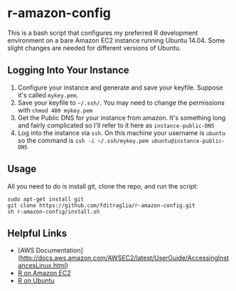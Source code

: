 r-amazon-config
===============

This is a bash script that configures my preferred R development environment on a bare Amazon EC2 instance running Ubuntu 14.04.
Some slight changes are needed for different versions of Ubuntu.

Logging Into Your Instance
---------------------------
1. Configure your instance and generate and save your keyfile. 
Suppose it's called ``mykey.pem``.
2. Save your keyfile to ``~/.ssh/``. You may need to change the permissions with ``chmod 400 mykey.pem``
3. Get the Public DNS for your instance from amazon.
It's something long and fairly complicated so I'll refer to it here as ``instance-public-DNS``
4. Log into the instance via ``ssh``. On this machine your username is ``ubuntu`` so the command is ``ssh -i ~/.ssh/mykey.pem ubuntu@instance-public-DNS``

Usage
-----
All you need to do is install git, clone the repo, and run the script:
```
sudo apt-get install git
git clone https://github.com/fditraglia/r-amazon-config.git
sh r-amazon-config/install.sh
```
Helpful Links
-------------
- [AWS Documentation] (http://docs.aws.amazon.com/AWSEC2/latest/UserGuide/AccessingInstancesLinux.html)
- [R on Amazon EC2](http://www.stat.yale.edu/~jay/EC2/CreateFromScratch.html)
- [R on Ubuntu](http://cran.r-project.org/bin/linux/ubuntu/README)
